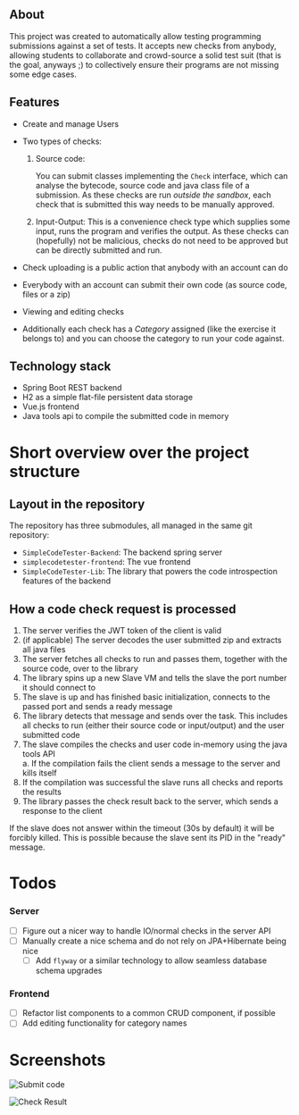 ## About

This project was created to automatically allow testing programming submissions against a set of tests.
It accepts new checks from anybody, allowing students to collaborate and crowd-source a solid test suit (that is the goal, anyways ;) to collectively ensure their programs are not missing some edge cases.

## Features

* Create and manage Users

* Two types of checks:
  1. Source code:

     You can submit classes implementing the `Check` interface, which can analyse the bytecode, source code and java class file of a submission.
     As these checks are run *outside the sandbox*, each check that is submitted this way needs to be manually approved.
  2. Input-Output:
     This is a convenience check type which supplies some input, runs the program and verifies the output.
     As these checks can (hopefully) not be malicious, checks do not need to be approved but can be directly submitted and run.

* Check uploading is a public action that anybody with an account can do

* Everybody with an account can submit their own code (as source code, files or a zip)

* Viewing and editing checks

* Additionally each check has a *Category* assigned (like the exercise it belongs to) and you can choose the category to run your code against.

## Technology stack

* Spring Boot REST backend
* H2 as a simple flat-file persistent data storage
* Vue.js frontend
* Java tools api to compile the submitted code in memory

# Short overview over the project structure

## Layout in the repository
The repository has three submodules, all managed in the same git repository:

* `SimpleCodeTester-Backend`: The backend spring server
* `simplecodetester-frontend`: The vue frontend
* `SimpleCodeTester-Lib`: The library that powers the code introspection features of the backend

## How a code check request is processed

1. The server verifies the JWT token of the client is valid
2. (if applicable) The server decodes the user submitted zip and extracts all java files
3. The server fetches all checks to run and passes them, together with the source code, over to the library
4. The library spins up a new Slave VM and tells the slave the port number it should connect to
5. The slave is up and has finished basic initialization, connects to the passed port and sends a ready message
6. The library detects that message and sends over the task. This includes all checks to run (either their source code or input/output) and the user submitted code
7. The slave compiles the checks and user code in-memory using the java tools API  
    a. If the compilation fails the client sends a message to the server and kills itself
8. If the compilation was successful the slave runs all checks and reports the results
9. The library passes the check result back to the server, which sends a response to the client

If the slave does not answer within the timeout (30s by default) it will be forcibly killed. This is possible because the slave sent its PID in the "ready" message.

# Todos
### Server
* [ ] Figure out a nicer way to handle IO/normal checks in the server API
* [ ] Manually create a nice schema and do not rely on JPA+Hibernate being nice
  * [ ] Add `flyway` or a similar technology to allow seamless database schema upgrades
### Frontend
* [ ] Refactor list components to a common CRUD component, if possible
* [ ] Add editing functionality for category names

# Screenshots
![Submit code](https://i.imgur.com/EYdEbBO.png)

![Check Result](https://i.imgur.com/TD0ZrRr.png)
